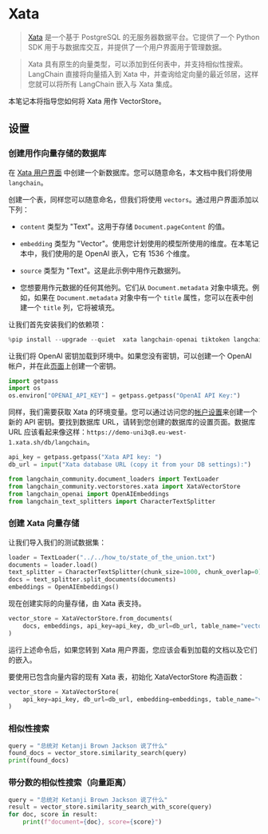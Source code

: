 # Xata

> [Xata](https://xata.io) 是一个基于 PostgreSQL 的无服务器数据平台。它提供了一个 Python SDK 用于与数据库交互，并提供了一个用户界面用于管理数据。

> Xata 具有原生的向量类型，可以添加到任何表中，并支持相似性搜索。LangChain 直接将向量插入到 Xata 中，并查询给定向量的最近邻居，这样您就可以将所有 LangChain 嵌入与 Xata 集成。

本笔记本将指导您如何将 Xata 用作 VectorStore。

## 设置

### 创建用作向量存储的数据库

在 [Xata 用户界面](https://app.xata.io) 中创建一个新数据库。您可以随意命名，本文档中我们将使用 `langchain`。

创建一个表，同样您可以随意命名，但我们将使用 `vectors`。通过用户界面添加以下列：

* `content` 类型为 "Text"。这用于存储 `Document.pageContent` 的值。

* `embedding` 类型为 "Vector"。使用您计划使用的模型所使用的维度。在本笔记本中，我们使用的是 OpenAI 嵌入，它有 1536 个维度。

* `source` 类型为 "Text"。这是此示例中用作元数据列。

* 您想要用作元数据的任何其他列。它们从 `Document.metadata` 对象中填充。例如，如果在 `Document.metadata` 对象中有一个 `title` 属性，您可以在表中创建一个 `title` 列，它将被填充。

让我们首先安装我们的依赖项：

```python
%pip install --upgrade --quiet  xata langchain-openai tiktoken langchain
```

让我们将 OpenAI 密钥加载到环境中。如果您没有密钥，可以创建一个 OpenAI 帐户，并在此[页面](https://platform.openai.com/account/api-keys)上创建一个密钥。

```python
import getpass
import os
os.environ["OPENAI_API_KEY"] = getpass.getpass("OpenAI API Key:")
```

同样，我们需要获取 Xata 的环境变量。您可以通过访问您的[帐户设置](https://app.xata.io/settings)来创建一个新的 API 密钥。要找到数据库 URL，请转到您创建的数据库的设置页面。数据库 URL 应该看起来像这样：`https://demo-uni3q8.eu-west-1.xata.sh/db/langchain`。

```python
api_key = getpass.getpass("Xata API key: ")
db_url = input("Xata database URL (copy it from your DB settings):")
```

```python
from langchain_community.document_loaders import TextLoader
from langchain_community.vectorstores.xata import XataVectorStore
from langchain_openai import OpenAIEmbeddings
from langchain_text_splitters import CharacterTextSplitter
```

### 创建 Xata 向量存储

让我们导入我们的测试数据集：

```python
loader = TextLoader("../../how_to/state_of_the_union.txt")
documents = loader.load()
text_splitter = CharacterTextSplitter(chunk_size=1000, chunk_overlap=0)
docs = text_splitter.split_documents(documents)
embeddings = OpenAIEmbeddings()
```

现在创建实际的向量存储，由 Xata 表支持。

```python
vector_store = XataVectorStore.from_documents(
    docs, embeddings, api_key=api_key, db_url=db_url, table_name="vectors"
)
```

运行上述命令后，如果您转到 Xata 用户界面，您应该会看到加载的文档以及它们的嵌入。

要使用已包含向量内容的现有 Xata 表，初始化 XataVectorStore 构造函数：

```python
vector_store = XataVectorStore(
    api_key=api_key, db_url=db_url, embedding=embeddings, table_name="vectors"
)
```

### 相似性搜索

```python
query = "总统对 Ketanji Brown Jackson 说了什么"
found_docs = vector_store.similarity_search(query)
print(found_docs)
```

### 带分数的相似性搜索（向量距离）

```python
query = "总统对 Ketanji Brown Jackson 说了什么"
result = vector_store.similarity_search_with_score(query)
for doc, score in result:
    print(f"document={doc}, score={score}")
```